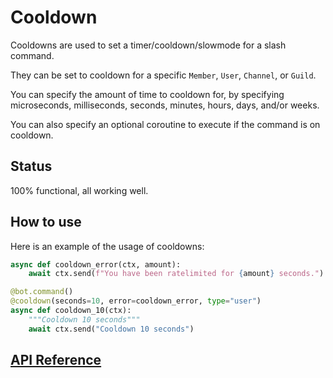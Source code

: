 # Cooldown

Cooldowns are used to set a timer/cooldown/slowmode for a slash command.

They can be set to cooldown for a specific `Member`, `User`, `Channel`, or `Guild`.

You can specify the amount of time to cooldown for, by specifying microseconds,
milliseconds, seconds, minutes, hours, days, and/or weeks.

You can also specify an optional coroutine to execute if the command is on cooldown.

## Status

100% functional, all working well.

## How to use

Here is an example of the usage of cooldowns:

```py
async def cooldown_error(ctx, amount):
    await ctx.send(f"You have been ratelimited for {amount} seconds.")

@bot.command()
@cooldown(seconds=10, error=cooldown_error, type="user")
async def cooldown_10(ctx):
    """Cooldown 10 seconds"""
    await ctx.send("Cooldown 10 seconds")
```

## [API Reference](./API-Reference#cooldown)
